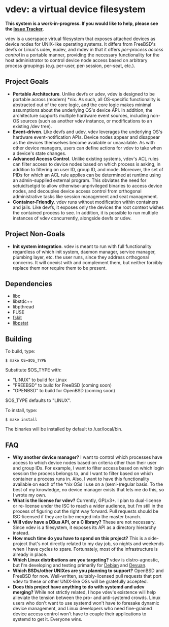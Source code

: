 vdev: a virtual device filesystem
=================================

**This system is a work-in-progress.  If you would like to help, please see the [Issue Tracker](https://github.com/jcnelson/vdev/issues)**.

vdev is a userspace virtual filesystem that exposes attached devices as device nodes for UNIX-like operating systems.  It differs from FreeBSD's devfs or Linux's udev, eudev, and mdev in that it offers *per-process access control* in a portable manner, providing the necessary functionality for the host administrator to control device node access based on arbitrary process groupings (e.g. per-user, per-session, per-seat, etc.).

Project Goals
-------------
* **Portable Architecture**.  Unlike devfs or udev, vdev is designed to be portable across (modern) *nix.  As such, all OS-specific functionality is abstracted out of the core logic, and the core logic makes minimal assumptions about the underlying OS's device API.  In addition, the architecture supports multiple hardware event sources, including non-OS sources (such as another vdev instance, or modifications to an existing /dev tree).
* **Event-driven**.  Like devfs and udev, vdev leverages the underlying OS's hardware event-notification APIs.  Device nodes appear and disappear as the devices themselves become available or unavailable.  As with other device managers, users can define actions for vdev to take when a device's state changes.
* **Advanced Access Control**.  Unlike existing systems, vdev's ACL rules can filter access to device nodes based on which process is asking, in addition to filtering on user ID, group ID, and mode.  Moreover, the set of PIDs for which an ACL rule applies can be determined at runtime using an admin-supplied external program.  This obviates the need for setuid/setgid to allow otherwise-unprivileged binaries to access device nodes, and decouples device access control from orthogonal administrative tasks like session management and seat management.
* **Container-Friendly**.  vdev runs without modification within containers and jails.  Like devfs, it exposes only the devices the root context wishes the contained process to see.  In addition, it is possible to run multiple instances of vdev concurrently, alongside devfs or udev.

Project Non-Goals
-----------------
* **Init system integration**.  vdev is meant to run with full functionality regardless of which init system, daemon manager, service manager, plumbing layer, etc. the user runs, since they address orthogonal concerns.  It will coexist with and complement them, but neither forcibly replace them nor require them to be present.

Dependencies
------------
* libc
* libstdc++
* libpthread
* FUSE
* [fskit](https://github.com/jcnelson/fskit)
* [libpstat](https://github.com/jcnelson/libpstat)

Building
--------

To build, type:

    $ make OS=$OS_TYPE

Substitute $OS_TYPE with:
* "LINUX" to build for Linux
* "FREEBSD" to build for FreeBSD (coming soon)
* "OPENBSD" to build for OpenBSD (coming soon)

$OS_TYPE defaults to "LINUX".

To install, type:

    $ make install

The binaries will be installed by default to /usr/local/bin.

FAQ
---
* **Why another device manager?**  I want to control which processes have access to which device nodes based on criteria other than their user and group IDs.  For example, I want to filter access based on which login session the process belongs to, and I want to filter based on which container a process runs in.  Also, I want to have this functionality available on each of the *nix OSs I use on a (semi-)regular basis.  To the best of my knowledge, no device manager exists that lets me do this, so I wrote my own.
* **What is the license for vdev?**  Currently, GPLv3+.  I plan to dual-license or re-license under the ISC to reach a wider audience, but I'm still in the process of figuring out the right way forward.  Pull requests should be ISC-licensed if they are to be merged into the master branch.
* **Will vdev have a DBus API, or a C library?**  These are not necessary.  Since vdev is a filesystem, it exposes its API as a directory hierarchy instead.
* **How much time do you have to spend on this project?**  This is a side-project that's not directly related to my day job, so nights and weekends when I have cycles to spare.  Fortunately, most of the infrastructure is already in place.
* **Which Linux distributions are you targeting?**  vdev is distro-agnostic, but I'm developing and testing primarily for [Debian](http://www.debian.org) and [Devuan](http://devuan.org).
* **Which BSDs/other UNIXes are you planning to support?**  OpenBSD and FreeBSD for now.  Well-written, suitably-licensed pull requests that port vdev to these or other UNIX-like OSs will be gratefully accepted.
* **Does this project have anything to do with systemd and udev merging?**  While not strictly related, I hope vdev's existence will help alleviate the tension between the pro- and anti-systemd crowds.  Linux users who don't want to use systemd won't have to foresake dynamic device management, and Linux developers who need fine-grained device access control won't have to couple their applications to systemd to get it.  Everyone wins.
